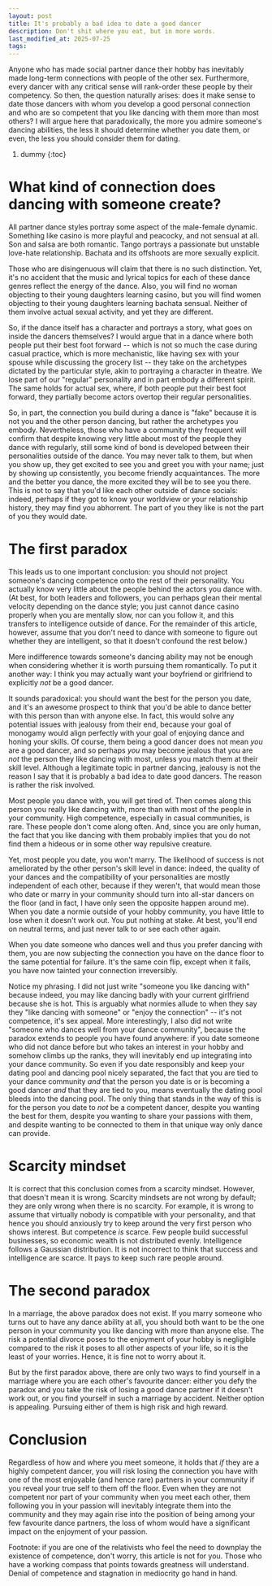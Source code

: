 ```yaml
---
layout: post
title: It's probably a bad idea to date a good dancer
description: Don't shit where you eat, but in more words.
last_modified_at: 2025-07-25
tags:
---
```

Anyone who has made social partner dance their hobby has inevitably made long-term connections with people of the other sex. Furthermore, every dancer with any critical sense will rank-order these people by their competency. So then, the question naturally arises: does it make sense to date those dancers with whom you develop a good personal connection and who are so competent that you like dancing with them more than most others? I will argue here that paradoxically, the more you admire someone's dancing abilities, the less it should determine whether you date them, or even, the less you should consider them for dating.

1. dummy
{:toc}

# What kind of connection does dancing with someone create?
All partner dance styles portray some aspect of the male-female dynamic. Something like casino is more playful and peacocky, and not sensual at all. Son and salsa are both romantic. Tango portrays a passionate but unstable love-hate relationship. Bachata and its offshoots are more sexually explicit. 

Those who are disingenuous will claim that there is no such distinction. Yet, it's no accident that the music and lyrical topics for each of these dance genres reflect the energy of the dance. Also, you will find no woman objecting to their young daughters learning casino, but you will find women objecting to their young daughters learning bachata sensual. Neither of them involve actual sexual activity, and yet they are different.

So, if the dance itself has a character and portrays a story, what goes on inside the dancers themselves? I would argue that in a dance where both people put their best foot forward -- which is not so much the case during casual practice, which is more mechanistic, like having sex with your spouse while discussing the grocery list -- they take on the archetypes dictated by the particular style, akin to portraying a character in theatre. We lose part of our "regular" personality and in part embody a different spirit. The same holds for actual sex, where, if both people put their best foot forward, they partially become actors overtop their regular personalities.

So, in part, the connection you build during a dance is "fake" because it is not you and the other person dancing, but rather the archetypes you embody. Nevertheless, those who have a community they frequent will confirm that despite knowing very little about most of the people they dance with regularly, still some kind of bond is developed between their personalities outside of the dance. You may never talk to them, but when you show up, they get excited to see you and greet you with your name; just by showing up consistently, you become friendly acquaintances. The more and the better you dance, the more excited they will be to see you there. This is not to say that you'd like each other outside of dance socials: indeed, perhaps if they got to know your worldview or your relationship history, they may find you abhorrent. The part of you they like is not the part of you they would date.

# The first paradox
This leads us to one important conclusion: you should not project someone's dancing competence onto the rest of their personality. You actually know very little about the people behind the actors you dance with. (At best, for both leaders and followers, you can perhaps glean their mental velocity depending on the dance style; you just cannot dance casino properly when you are mentally slow, nor can you follow it, and this transfers to intelligence outside of dance. For the remainder of this article, however, assume that you don't need to dance with someone to figure out whether they are intelligent, so that it doesn't confound the rest below.)

Mere indifference towards someone's dancing ability may not be enough when considering whether it is worth pursuing them romantically. To put it another way: I think you may actually want your boyfriend or girlfriend to explicitly _not_ be a good dancer. 

It sounds paradoxical: you should want the best for the person you date, and it's an awesome prospect to think that you'd be able to dance better with this person than with anyone else. In fact, this would solve any potential issues with jealousy from their end, because your goal of monogamy would align perfectly with your goal of enjoying dance and honing your skills. Of course, them being a good dancer does not mean _you_ are a good dancer, and so perhaps _you_ may become jealous that you are _not_ the person they like dancing with most, unless you match them at their skill level. Although a legitimate topic in partner dancing, jealousy is not the reason I say that it is probably a bad idea to date good dancers. The reason is rather the risk involved. 

Most people you dance with, you will get tired of. Then comes along this person you really like dancing with, more than with most of the people in your community. High competence, especially in casual communities, is rare. These people don't come along often. And, since you are only human, the fact that you like dancing with them probably implies that you do not find them a hideous or in some other way repulsive creature.

Yet, most people you date, you won't marry. The likelihood of success is not ameliorated by the other person's skill level in dance: indeed, the quality of your dances and the compatibility of your personalities are mostly independent of each other, because if they weren't, that would mean those who date or marry in your community should turn into all-star dancers on the floor (and in fact, I have only seen the opposite happen around me). When you date a normie outside of your hobby community, you have little to lose when it doesn't work out. You put nothing at stake. At best, you'll end on neutral terms, and just never talk to or see each other again. 

When you date someone who dances well and thus you prefer dancing with them, you are now subjecting the connection you have on the dance floor to the same potential for failure. It's the same coin flip, except when it fails, you have now tainted your connection irreversibly.

Notice my phrasing. I did not just write "someone you like dancing with" because indeed, you may like dancing badly with your current girlfriend because she is hot. This is arguably what normies allude to when they say they "like dancing with someone" or "enjoy the connection" -- it's not competence, it's sex appeal. More interestingly, I also did not write "someone who dances well from your dance community", because the paradox extends to people you have found anywhere: if you date someone who did not dance before but who takes an interest in your hobby and somehow climbs up the ranks, they will inevitably end up integrating into your dance community. So even if you date responsibly and keep your dating pool and dancing pool nicely separated, the fact that you are tied to your dance community _and_ that the person you date is or is becoming a good dancer _and_ that they are tied to you, means eventually the dating pool bleeds into the dancing pool. The only thing that stands in the way of this is for the person you date to _not_ be a competent dancer, despite you wanting the best for them, despite you wanting to share your passions with them, and despite wanting to be connected to them in that unique way only dance can provide.

# Scarcity mindset
It is correct that this conclusion comes from a scarcity mindset. However, that doesn't mean it is wrong. Scarcity mindsets are not wrong by default; they are only wrong when there is no scarcity. For example, it is wrong to assume that virtually nobody is compatible with your personality, and that hence you should anxiously try to keep around the very first person who shows interest. But competence _is_ scarce. Few people build successful businesses, so economic wealth is not distributed evenly. Intelligence follows a Gaussian distribution. It is not incorrect to think that success and intelligence are scarce. It pays to keep such rare people around.

# The second paradox
In a marriage, the above paradox does not exist. If you marry someone who turns out to have any dance ability at all, you should both want to be the one person in your community you like dancing with more than anyone else. The risk a potential divorce poses to the enjoyment of your hobby is negligible compared to the risk it poses to all other aspects of your life, so it is the least of your worries. Hence, it is fine not to worry about it.

But by the first paradox above, there are only two ways to find yourself in a marriage where you are each other's favourite dancer: either you defy the paradox and you take the risk of losing a good dance partner if it doesn't work out, or you find yourself in such a marriage by accident. Neither option is appealing. Pursuing either of them is high risk and high reward.

# Conclusion
Regardless of how and where you meet someone, it holds that _if_ they are a highly competent dancer, you will risk losing the connection you have with one of the most enjoyable (and hence rare) partners in your community if you reveal your true self to them off the floor. Even when they are not competent nor part of your community when you meet each other, them following you in your passion will inevitably integrate them into the community and they may again rise into the position of being among your few favourite dance partners, the loss of whom would have a significant impact on the enjoyment of your passion.

Footnote: if you are one of the relativists who feel the need to downplay the existence of competence, don't worry, this article is not for you. Those who have a working compass that points towards greatness will understand. Denial of competence and stagnation in mediocrity go hand in hand.